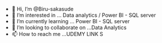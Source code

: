 - 👋 Hi, I’m @Biru-sakasude
- 👀 I’m interested in ... Data analytics / Power BI - SQL server 
- 🌱 I’m currently learning ...   Power BI - SQL server
- 💞️ I’m looking to collaborate on ...Data Analytics 
- 📫 How to reach me ...UDEMY LINK S

<!---
Biru-sakasude/Biru-sakasude is a ✨ special ✨ repository because its `README.md` (this file) appears on your GitHub profile.
You can click the Preview link to take a look at your changes.
--->
